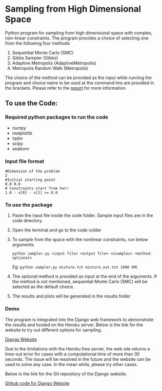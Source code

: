 # Sampling from High Dimensional Space

Python program for sampling from high dimensional space with complex, non-linear constraints. The program provides a choice of selecting one from the following four methods

1) Sequential Monte Carlo (SMC)
2) Gibbs Sampler (Gibbs)
3) Adaptive Metropolis (AdaptiveMetropolis)
4) Metropolis Random Walk (Metropolis)

The choice of the method can be provided as the input while running the program and choice name to be used at the command line are provided in the brackets. Please refer to the [report](https://github.com/karthikncsu/Sampling-from-high-dimensional-space/blob/main/report.md) for more information.

## To use the Code:

### Required python packages to run the code

* numpy
* matplotlib
* tqdm
* scipy
* seaborn

### Input file format

```
#Dimension of the problem
2
#Initial starting point
0.0 0.0
# Constraints start from herr
1.0 - x[0] - x[1] >= 0.0
```

### To use the package

1. Paste the input file inside the code folder. Sample input files are in the code directory.
2. Open the terminal and go to the code colder
3. To sample from the space with the nonlinear constraints, run below arguments

      ``` python sampler.py <input file> <output file> <nsamples> <method: optional> ```
  
      Eg: ```python sampler.py mixture.txt mixture_out.txt 1000 SMC```

4. The optional method is provided as input at the end of the arguments. If the method is not mentioned, sequential Monte Carlo (SMC) will be selected as the default choice.
5. The results and plots will be generated in the results folder

### Demo

The program is integrated into the Django web framework to demonstrate the results and hosted on the Heroku server. Below is the link for the website to try out different options for sampling.

[Django Website](https://sheltered-eyrie-03969.herokuapp.com/)

Due to the limitations with the Heroku free server, the web site returns a time-out error for cases with a computational time of more than 30 seconds.  The issue will be resolved in the future and the website can be used to solve any case. In the mean while, please try other cases.

Below is the link for the Git repository of the Django website.

[Github code for Django Website](https://github.com/karthikncsu/Django-website-for-sampling-high-dimensional-space)

